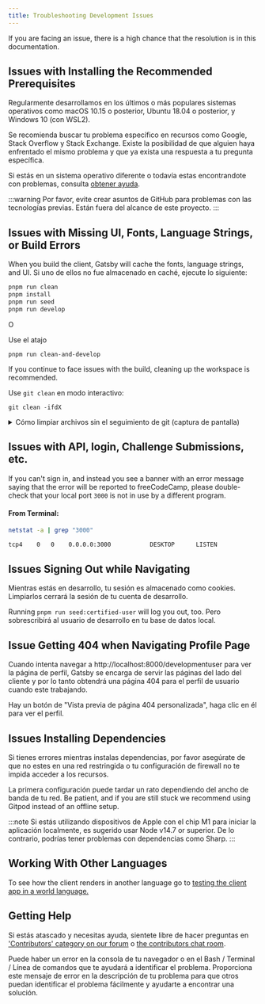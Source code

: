 ```yaml
---
title: Troubleshooting Development Issues
---
```


If you are facing an issue, there is a high chance that the resolution is in this documentation.

## Issues with Installing the Recommended Prerequisites

Regularmente desarrollamos en los últimos o más populares sistemas operativos como macOS 10.15 o posterior, Ubuntu 18.04 o posterior, y Windows 10 (con WSL2).

Se recomienda buscar tu problema específico en recursos como Google, Stack Overflow y Stack Exchange. Existe la posibilidad de que alguien haya enfrentado el mismo problema y que ya exista una respuesta a tu pregunta específica.

Si estás en un sistema operativo diferente o todavía estas encontrandote con problemas, consulta [obtener ayuda](#getting-help).

:::warning
Por favor, evite crear asuntos de GitHub para problemas con las tecnologías previas. Están fuera del alcance de este proyecto.
:::

## Issues with Missing UI, Fonts, Language Strings, or Build Errors

When you build the client, Gatsby will cache the fonts, language strings, and UI. Si uno de ellos no fue almacenado en caché, ejecute lo siguiente:

```bash
pnpm run clean
pnpm install
pnpm run seed
pnpm run develop
```

O

Use el atajo

```
pnpm run clean-and-develop
```

If you continue to face issues with the build, cleaning up the workspace is recommended.

Use `git clean` en modo interactivo:

```
git clean -ifdX
```

<details>
   <summary>
      Cómo limpiar archivos sin el seguimiento de git (captura de pantalla)
   </summary>

   <br>
   <img src="https://user-images.githubusercontent.com/1884376/94270515-ca579400-ff5d-11ea-8ff1-152cade31654.gif" alt="Cómo limpiar archivos sin el seguimiento de git" />
</details>

## Issues with API, login, Challenge Submissions, etc.

If you can't sign in, and instead you see a banner with an error message saying that the error will be reported to freeCodeCamp, please double-check that your local port `3000` is not in use by a different program.

#### **From Terminal:**

```bash
netstat -a | grep "3000"

tcp4    0   0    0.0.0.0:3000           DESKTOP      LISTEN
```

## Issues Signing Out while Navigating

Mientras estás en desarrollo, tu sesión es almacenado como cookies. Limpiarlos cerrará la sesión de tu cuenta de desarrollo.

Running `pnpm run seed:certified-user` will log you out, too. Pero sobrescribirá al usuario de desarrollo en tu base de datos local.

## Issue Getting 404 when Navigating Profile Page

Cuando intenta navegar a http://localhost:8000/developmentuser para ver la página de perfil, Gatsby se encarga de servir las páginas del lado del cliente y por lo tanto obtendrá una página 404 para el perfil de usuario cuando este trabajando.

Hay un botón de "Vista previa de página 404 personalizada", haga clic en él para ver el perfil.

## Issues Installing Dependencies

Si tienes errores mientras instalas dependencias, por favor asegúrate de que no estes en una red restringida o tu configuración de firewall no te impida acceder a los recursos.

La primera configuración puede tardar un rato dependiendo del ancho de banda de tu red. Be patient, and if you are still stuck we recommend using Gitpod instead of an offline setup.

:::note
Si estás utilizando dispositivos de Apple con el chip M1 para iniciar la aplicación localmente, es sugerido usar Node v14.7 or superior. De lo contrario, podrías tener problemas con dependencias como Sharp.
:::

## Working With Other Languages

To see how the client renders in another language go to [testing the client app in a world language.](how-to-work-on-localized-client-webapp#Testing-the-Client-App-in-a-World-Language)

## Getting Help

Si estás atascado y necesitas ayuda, sientete libre de hacer preguntas en ['Contributors' category on our forum](https://forum.freecodecamp.org/c/contributors) o [the contributors chat room](https://discord.gg/PRyKn3Vbay).

Puede haber un error en la consola de tu navegador o en el Bash / Terminal / Línea de comandos que te ayudará a identificar el problema. Proporciona este mensaje de error en la descripción de tu problema para que otros puedan identificar el problema fácilmente y ayudarte a encontrar una solución.
